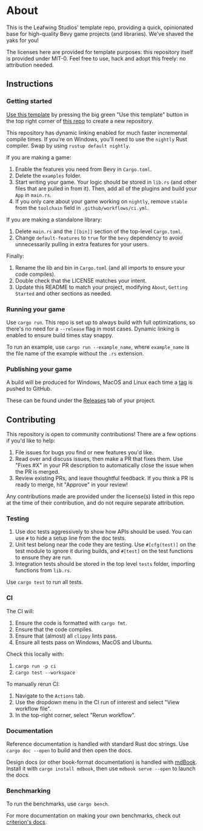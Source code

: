 # About

This is the Leafwing Studios' template repo, providing a quick, opinionated base for high-quality Bevy game projects (and libraries).
We've shaved the yaks for you!

The licenses here are provided for template purposes: this repository itself is provided under MIT-0.
Feel free to use, hack and adopt this freely: no attribution needed.

## Instructions

### Getting started

[Use this template](https://github.com/Leafwing-Studios/template-repo/generate) by pressing the big green "Use this template" button in the top right corner of [this repo](https://github.com/Leafwing-Studios/template-repo) to create a new repository.

This repository has dynamic linking enabled for much faster incremental compile times.
If you're on Windows, you'll need to use the `nightly` Rust compiler.
Swap by using `rustup default nightly`.

If you are making a game:

1. Enable the features you need from Bevy in `Cargo.toml`.
2. Delete the `examples` folder.
3. Start writing your game. Your logic should be stored in `lib.rs` (and other files that are pulled in from it).
Then, add all of the plugins and build your `App` in `main.rs`.
4. If you only care about your game working on `nightly`, remove `stable` from the `toolchain` field in `.github/workflows/ci.yml`.

If you are making a standalone library:

1. Delete `main.rs` and the `[[bin]]` section of the top-level `Cargo.toml`.
2. Change `default-features` to `true` for the `bevy` dependency to avoid unnecessarily pulling in extra features for your users.

Finally:

1. Rename the lib and bin in `Cargo.toml` (and all imports to ensure your code compiles).
2. Double check that the LICENSE matches your intent.
3. Update this README to match your project, modifying `About`, `Getting Started` and other sections as needed.

### Running your game

Use `cargo run`.
This repo is set up to always build with full optimizations, so there's no need for a `--release` flag in most cases.
Dynamic linking is enabled to ensure build times stay snappy.

To run an example, use `cargo run --example_name`, where `example_name` is the file name of the example without the `.rs` extension.

### Publishing your game

A build will be produced for Windows, MacOS and Linux each time a [tag](https://docs.github.com/en/desktop/contributing-and-collaborating-using-github-desktop/managing-commits/managing-tags) is pushed to GitHub.

These can be found under the [Releases](https://docs.github.com/en/rest/reference/releases) tab of your project.

## Contributing

This repository is open to community contributions!
There are a few options if you'd like to help:

1. File issues for bugs you find or new features you'd like.
2. Read over and discuss issues, then make a PR that fixes them. Use "Fixes #X" in your PR description to automatically close the issue when the PR is merged.
3. Review existing PRs, and leave thoughtful feedback. If you think a PR is ready to merge, hit "Approve" in your review!

Any contributions made are provided under the license(s) listed in this repo at the time of their contribution, and do not require separate attribution.

### Testing

1. Use doc tests aggressively to show how APIs should be used.
You can use `#` to hide a setup line from the doc tests.
2. Unit test belong near the code they are testing. Use `#[cfg(test)]` on the test module to ignore it during builds, and `#[test]` on the test functions to ensure they are run.
3. Integration tests should be stored in the top level `tests` folder, importing functions from `lib.rs`.

Use `cargo test` to run all tests.

### CI

The CI will:

1. Ensure the code is formatted with `cargo fmt`.
2. Ensure that the code compiles.
3. Ensure that (almost) all `clippy` lints pass.
4. Ensure all tests pass on Windows, MacOS and Ubuntu.

Check this locally with:

1. `cargo run -p ci`
2. `cargo test --workspace`

To manually rerun CI:

1. Navigate to the `Actions` tab.
2. Use the dropdown menu in the CI run of interest and select "View workflow file".
3. In the top-right corner, select "Rerun workflow".

### Documentation

Reference documentation is handled with standard Rust doc strings.
Use `cargo doc --open` to build and then open the docs.

Design docs (or other book-format documentation) is handled with [mdBook](https://rust-lang.github.io/mdBook/index.html).
Install it with `cargo install mdbook`, then use `mdbook serve --open` to launch the docs.

### Benchmarking

To run the benchmarks, use `cargo bench`.

For more documentation on making your own benchmarks, check out [criterion's docs](https://bheisler.github.io/criterion.rs/book/index.html).
